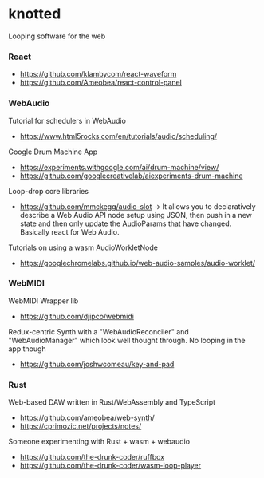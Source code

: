 # knotted

Looping software for the web


### React

- https://github.com/klambycom/react-waveform
- https://github.com/Ameobea/react-control-panel

### WebAudio

Tutorial for schedulers in WebAudio

- https://www.html5rocks.com/en/tutorials/audio/scheduling/

Google Drum Machine App

- https://experiments.withgoogle.com/ai/drum-machine/view/
- https://github.com/googlecreativelab/aiexperiments-drum-machine

Loop-drop core libraries

- https://github.com/mmckegg/audio-slot -> It allows you to declaratively describe a Web Audio API node
   setup using JSON, then push in a new state and then only update the AudioParams that have changed.
   Basically react for Web Audio.

Tutorials on using a wasm AudioWorkletNode

- https://googlechromelabs.github.io/web-audio-samples/audio-worklet/

### WebMIDI

WebMIDI Wrapper lib

- https://github.com/djipco/webmidi

Redux-centric Synth with a "WebAudioReconciler" and "WebAudioManager" which look well thought through. No looping in the app though

- https://github.com/joshwcomeau/key-and-pad

### Rust

Web-based DAW written in Rust/WebAssembly and TypeScript

- https://github.com/ameobea/web-synth/
- https://cprimozic.net/projects/notes/

Someone experimenting with Rust + wasm + webaudio

- https://github.com/the-drunk-coder/ruffbox
- https://github.com/the-drunk-coder/wasm-loop-player
